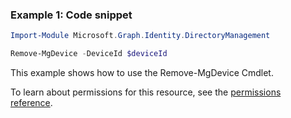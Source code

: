 ### Example 1: Code snippet

```powershellImport-Module Microsoft.Graph.Identity.DirectoryManagement

Remove-MgDevice -DeviceId $deviceId
```
This example shows how to use the Remove-MgDevice Cmdlet.
To learn about permissions for this resource, see the [permissions reference](/graph/permissions-reference).

